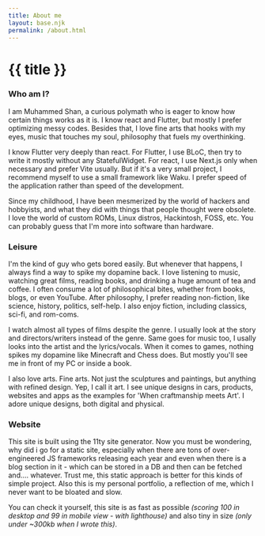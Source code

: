 ```yaml
---
title: About me
layout: base.njk
permalink: /about.html
---
```


<div class="content">
  <h1>{{ title }}</h1>

  <div class="content-section">
    <h3>Who am I?</h3>
    <p>
      I am Muhammed Shan, a curious polymath who is eager to know how certain
      things works as it is. I know react and Flutter, but mostly I prefer
      optimizing messy codes. Besides that, I love fine arts that hooks with my
      eyes, music that touches my soul, philosophy that fuels my overthinking.
    </p>
    <p>
      I know Flutter very deeply than react. For Flutter, I use BLoC, then try
      to write it mostly without any StatefulWidget. For react, I use Next.js
      only when necessary and prefer Vite usually. But if it's a very small
      project, I recommend myself to use a small framework like Waku. I prefer
      speed of the application rather than speed of the development.
    </p>
    <p>
      Since my childhood, I have been mesmerized by the world of hackers and
      hobbyists, and what they did with things that people thought were
      obsolete. I love the world of custom ROMs, Linux distros, Hackintosh,
      FOSS, etc. You can probably guess that I'm more into software than
      hardware.
    </p>
  </div>

  <div class="content-section">
    <h3>Leisure</h3>
    <p>
      I'm the kind of guy who gets bored easily. But whenever that happens, I
      always find a way to spike my dopamine back. I love listening to music,
      watching great films, reading books, and drinking a huge amount of tea and
      coffee. I often consume a lot of philosophical bites, whether from books,
      blogs, or even YouTube. After philosophy, I prefer reading non-fiction,
      like science, history, politics, self-help. I also enjoy fiction,
      including classics, sci-fi, and rom-coms.
    </p>
    <p>
      I watch almost all types of films despite the genre. I usually look at the
      story and directors/writers instead of the genre. Same goes for music too,
      I usally looks into the artist and the lyrics/vocals. When it comes to
      games, nothing spikes my dopamine like Minecraft and Chess does. But
      mostly you'll see me in front of my PC or inside a book.
    </p>
    <p>
      I also love arts. Fine arts. Not just the sculptures and paintings, but
      anything with refined design. Yep, I call it art. I see unique designs in
      cars, products, websites and apps as the examples for 'When craftmanship
      meets Art'. I adore unique designs, both digital and physical.
    </p>
  </div>

  <div class="content-section">
    <h3>Website</h3>
    <p>
      This site is built using the 11ty site generator. Now you must be
      wondering, why did i go for a static site, especially when there are tons
      of over-engineered JS frameworks releasing each year and even when there
      is a blog section in it - which can be stored in a DB and then can be
      fetched and.... whatever. Trust me, this static approach is better for
      this kinds of simple project. Also this is my personal portfolio, a
      reflection of me, which I never want to be bloated and slow.
    </p>
    <p>
      You can check it yourself, this site is as fast as possible
      <em>(scoring 100 in desktop and 99 in mobile view - with lighthouse)</em>
      and also tiny in size <em>(only under ~300kb when I wrote this)</em>.
    </p>
  </div>
</div>
